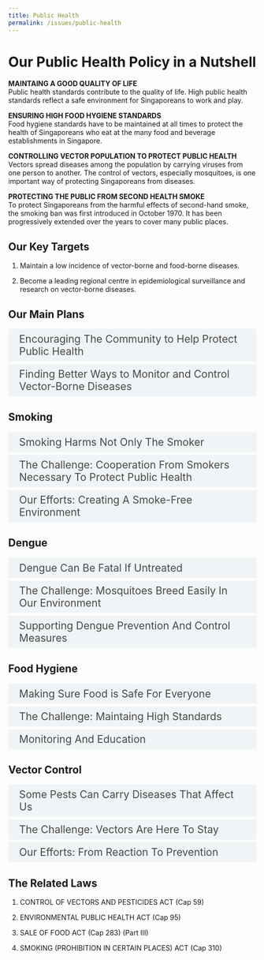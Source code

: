 ```yaml
---
title: Public Health
permalink: /issues/public-health
---
```

<style>

input {
	display: none;
}
label {
	display: block;
	padding: 8px 22px;
	margin: 0 0 5px 0;
	cursor: pointor;
	background: #F0F4F6;
	border-radius: 3px;
	color: #484848;
	transition: ease .5s;
	font-size: 1.5em;
}

label:hover {
	background: #4a96b0;
	color: #FFF;
}

.accordion-content {
	/* background: #E2E5F6; */
	padding: 10px 0px 30px 30px;
	/* border: 1px solid #484848; */
	margin: 0 0 1px 0;
	border-radius: 3px;
}

input + label + .accordion-content {
	display: none;
}

input:checked + label + .accordion-content {
	display: none;
}

input:checked + label + .accordion-content {
	display: block;
}

</style>
<!-- End of accordion -->

<div class="container">

<h1><b>Our Public Health Policy in a Nutshell</b></h1>

<p><strong>MAINTAING A GOOD QUALITY OF LIFE</strong><br>  Public health standards contribute to the quality of life. High public health standards reflect a safe environment for Singaporeans to work and play.</p>

<p><strong>ENSURING HIGH FOOD HYGIENE STANDARDS</strong><br>  Food hygiene standards have to be maintained at all times to protect the health of Singaporeans who eat at the many food and beverage establishments in Singapore.</p>

<p><strong>CONTROLLING VECTOR POPULATION TO PROTECT PUBLIC HEALTH</strong><br>  Vectors spread diseases among the population by carrying viruses from one person to another. The control of vectors, especially mosquitoes, is one important way of protecting Singaporeans from diseases.</p>

<p><strong>PROTECTING THE PUBLIC FROM SECOND HEALTH SMOKE</strong><br>  To protect Singaporeans from the harmful effects of second-hand smoke, the smoking ban was first introduced in October 1970. It has been progressively extended over the years to cover many public places.</p>

<h2 id="our-key-targets">Our Key Targets</h2>
<ol>
	<li><p>Maintain a low incidence of vector-borne and food-borne diseases.</p>
	</li>
	<li><p>Become a leading regional centre in epidemiological surveillance and research on vector-borne diseases.</p>
	</li>
</ol>

<h2 id="our-main-plans">Our Main Plans</h2>
<div>
	<input type="checkbox" id="title1"  /><label for="title1">Encouraging The Community to Help Protect Public Health</label>
	<div class="accordion-content">
		<p>To achieve high standards of public health, we aim to increase community ownership for public health. The involvement of the wider community and private sector contributes to our public health as we move towards great self-regulation.</p>
	</div>
	<input type="checkbox" id="title2"  /><label for="title2">Finding Better Ways to Monitor and Control Vector-Borne Diseases</label>
	<div class="accordion-content">
		<p>To safeguard the well-being of Singaporeans, we carry out research to study vector-borne diseases and explore better ways to control them.</p>
	</div>
</div>

<a id="smoking"></a>

<h2>Smoking</h2>
<div>
	<input type="checkbox" id="title3"  /><label for="title3">Smoking Harms Not Only The Smoker</label>
	<div class="accordion-content">
		<p>Smoking harms the health of the smoker. Not only that, people exposed to second-hand smoke in public places are also at risk of the ill effects of smoking.</p>
		<p>There are at least 60 cancer-causing chemicals in second-hand smoke. Non-smokers who are exposed to second-hand smoke face higher risks of lung cancer, respiratory tract infections, heart disease as well as eye, nose and throat irritations.</p>
		<p>Studies have also shown that pregnant women exposed to second-hand smoke are more likely to have miscarriages or stillbirths.</p>
	</div>
	<input type="checkbox" id="title4"  /><label for="title4">The Challenge: Cooperation From Smokers Necessary To Protect Public Health</label>
	<div class="accordion-content">
		<p>Although less than 15% of Singaporean adults are smokers, anyone in a public space with smokers can be affected by the effects of smoking.</p>
		<p>The Ministry takes measure to protect the health of non-smokers through the smoking prohibition act.</p>
		<p>Besides having laws in place, smokers must also take responsibility for their own actions and be considerate towards others.</p>
	</div>
	<input type="checkbox" id="title5"  /><label for="title5">Our Efforts: Creating A Smoke-Free Environment</label>
	<div class="accordion-content">
		<p><em>Greater Enforcement Of Ban</em></p>
		<p>The NEA has stepped up its efforts to enforce the smoking ban by conducting daily patrols of various places, including 24-hour food and entertainment outlets. Members of the public can also report smoking violations via NEA's 24-hour call centre or its iPhone app, myENV.</p>
		<p><em>Extending The Smoking Ban To More Areas</em></p>
		<p>Efforts to protect non-smokers from second-home smoke began in 1970 when smoking was banned in cinemas, theatres and on omnibuses. Since then, the ban has been extended to cover 37 types of premises, particularly those where it is harder for non-smokers to avoid second-hand smoke. There have been increasing calls from the public to extend the smoking ban to more areas. The smoking ban now covers most areas where non-smokers are unable to avoid and will eventually be extended to all public places except designated smoking areas. This will be implemented incrementally, taking into account feedback from public and relevant stakeholders.</p>
	</div>
</div>

<a id="dengue"></a>

<h2>Dengue</h2>
<div>
	<input type="checkbox" id="title6"  /><label for="title6">Dengue Can Be Fatal If Untreated</label>
	<div class="accordion-content">
		<p>The female Aedes aegypti mosquito is the primary vector of dengue in Singapore. When an Aedes mosquito bites an infected person, it can pick up the virus and pass it to the next person it bites. <a href="https://www.nea.gov.sg/dengue-zika/Aedes">View the map</a> showing areas with relatively higher Aedes aegypti mosquito population, and thus higher risk of dengue transmission.</p>
		<p>Residents living in areas with relatively higher Aedes aegypti mosquito populations are urged to help reduce the mosquito population by regularly practising the Mozzie Wipeout.</p>
		<p>The more severe forms of dengue can be fatal if not treated.</p>
		<p>Learn how you can prevent Aedes mosquito breeding at the National Environment Agency (NEA)'s <a href="https://www.nea.gov.sg/dengue-zika/dengue">dengue webpage</a></p>
	</div>
	<input type="checkbox" id="title7"  /><label for="title7">The Challenge: Mosquitoes Breed Easily In Our Environment</label>
	<div class="accordion-content">
		<p>The Aedes mosquito breeds in stagnant water in man-made habitats. These can be easily found in our environment – such as pails and containers in our homes, tree holes and drains outdoor. Our tropical climate is also conducive to the maturation of the mosquito.</p>
		<p><em> The Disease Is Constantly Among Us</em></p>
		<p>Dengue is endemic in Singapore and the region. This means that the disease is always present, even if it is not always at high levels. To prevent disease transmission, it is important for us to keep mosquito numbers as low as possible at all times.</p>
		<p><em>Receive Alerts On Areas With Higher Aedes Aegypti Mosquito Populations</em></p>
		<p>Download the myENV app and view the Aedes Mosquitoes map, showing areas with relatively high Aedes aegypti mosquito populations. Add locations on the myENV app and set up notifications for Aedes mosquitoes. You will be notified if one of your locations is in an area with higher Aedes population.</p>
		<p>Download the myENV app for <a href="https://apps.apple.com/sg/app/myenv/id444435182">iPhone</a> or <a href="https://play.google.com/store/apps/details?id=sg.gov.nea&hl=en">Android.</a></p>
	</div>
	<input type="checkbox" id="title8"  /><label for="title8">Supporting Dengue Prevention And Control Measures</label>
	<div class="accordion-content">
		<p>NEA is the lead agency that tackles the dengue problem in Singapore. The Ministry coordinates broader efforts across government agencies to stop the spread of dengue fever.</p>
		<p><em>Search And Destroy Operations</em></p>
		<p>Potential breeding spots are sough out and pre-emptively removed.</p>
		<p><em>Develop New Traps And Kits</em></p>
		<p>NEA works with researchers to explore new technology to detect dengue and trap mozzies</p>
		<p><em>Engage The Community</em></p>
		<p>NEA also engages and educates the community on the need to prevent mosquito breeding.</p>
	</div>
</div>

<a id="food-hygiene"></a>

<h2>Food Hygiene</h2>
<div>
	<input type="checkbox" id="title9"  /><label for="title9">Making Sure Food is Safe For Everyone</label>
	<div class="accordion-content">
		<p>There are more than 38,000 food retail establishments, serving a huge variety of food choices in Singapore.</p>
		<p>SFA regulates the food retail industry in Singapore to ensure that food sold at retail outlets and food stalls is prepared hygienically and safe for consumption.</p>
	</div>
	<input type="checkbox" id="title10"  /><label for="title10">The Challenge: Maintaing High Standards</label>
	<div class="accordion-content">
		<p>Food hygiene standards were put in place since 1960s when an island-wide registration of street hawkers was carried out. Since then, food sellers had to comply with stringent food hygiene requirements.</p>
		<p>Before that, some 24,000 hawkers had been selling food on the streets. This created problems, including poor hygiene. Without proper equipment and water supply, street hawkers did not keep their utensils clean and protect their food from contamination. Food and liquid wastes also polluted streets, posing threats to public health.</p>
	</div>
	<input type="checkbox" id="title11"  /><label for="title11">Monitoring And Education</label>
	<div class="accordion-content">
		<p><em>Grading Foodstalls And Shops</em></p>
		<p>Since 1997, all eating establishments and food stalls are graded annually, based on criteria like housekeeping, cleanliness, pest infestation, food hygiene and personal hygiene of food handlers.</p>
		<p><em>Penalising Food Hygiene Lapses</em></p>
		<p>Demerit points are given for each public health offence that is convicted in court or compounded. If a licensee accumulates 12 demerit points or more within 12 months, his licence will either be suspended for 2 weeks or 4 weeks, or be revoked, depending on past suspension records.</p>
		<p><em>Educating Food Handlers</em></p>
		<p>All food handlers are required by law to attend and pass a Food Hygiene Course before they are allowed to work. They must also attend and pass a Refresher Food Hygiene Course every 3 years.</p>
	</div>
</div>

<a id="vector-control"></a>

<h2>Vector Control</h2>
<div>
	<input type="checkbox" id="title12"  /><label for="title12">Some Pests Can Carry Diseases That Affect Us</label>
	<div class="accordion-content">
		<p>Pests that can carry diseases are also referred to as vectors. Given Singapore’s high population density, any outbreak of vector-borne diseases is likely to spread rapidly. NEA monitors the vector population to make sure that vector-borne diseases here are kept under control.</p>
	</div>
	<input type="checkbox" id="title13"  /><label for="title13">The Challenge: Vectors Are Here To Stay</label>
	<div class="accordion-content">
		<p><em>Tougher, Adaptable Agents Of Disease</em></p>
		<p>Due to the loss of their original habitats from rapid urbanisation, these vectors have quickly adopted alternative breeding grounds in built-up areas. Coupled with increased resistance to pesticides, it is almost impossible to get rid of vectors completely.</p>
		<p><em>New Vector-Borne Diseases</em></p>
		<p>Air travel and trade means that new vector-borne diseases can spread to Singapore through visiting travellers or returning locals.</p>
		<p><em>Favourable Climate For Breeding</em></p>
		<p>With climate change, increases in temperature and rainfall are expected. This may result in vectors thriving in new locations and maturing faster.</p>
	</div>
	<input type="checkbox" id="title14"  /><label for="title14">Our Efforts: From Reaction To Prevention</label>
	<div class="accordion-content">
		<p><em>Surveillance And Control</em></p>
		<p>NEA maintains a close watch on the rodent population to keep it under control. Since 01 June 2011, NEA's vector control technicians (VCTs) conduct systematic inspections of both HDB and non-HDB estates island-wide as part of a dedicated rodent surveillance and control team under NEA. Between 2005 and 2007, NEA co-funded a dedicated rodent control programme for HDB estates, termed "Rat Attack". There were three phases in the programme.</p>
		<p>For mosquitoes, NEA officers visit premises at least once every 3 to 6 months to check for potential breeding spots and remove existing breeding grounds. NEA also carries out virus surveillance on patient blood samples submitted by healthcare providers, to track the different variations of the dengue virus circulating in the community.</p>
	</div>
</div>

<h2>The Related Laws</h2>
<ol>
	<li><p>CONTROL OF VECTORS AND PESTICIDES ACT (Cap 59)</p>
	</li>
	<li><p>ENVIRONMENTAL PUBLIC HEALTH ACT (Cap 95)</p>
	</li>
	<li><p>SALE OF FOOD ACT (Cap 283) (Part III)</p>
	</li>
	<li><p>SMOKING (PROHIBITION IN CERTAIN PLACES) ACT (Cap 310)</p>
	</li>
</ol>
